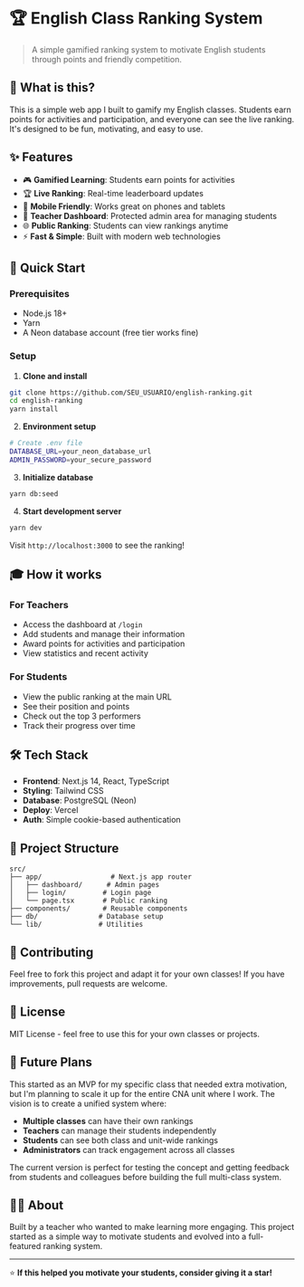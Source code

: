 # 🏆 English Class Ranking System

> A simple gamified ranking system to motivate English students through points and friendly competition.

## 🎯 What is this?

This is a simple web app I built to gamify my English classes. Students earn points for activities and participation, and everyone can see the live ranking. It's designed to be fun, motivating, and easy to use.

## ✨ Features

- 🎮 **Gamified Learning**: Students earn points for activities
- 🏆 **Live Ranking**: Real-time leaderboard updates
- 📱 **Mobile Friendly**: Works great on phones and tablets
- 🔐 **Teacher Dashboard**: Protected admin area for managing students
- 🌐 **Public Ranking**: Students can view rankings anytime
- ⚡ **Fast & Simple**: Built with modern web technologies

## 🚀 Quick Start

### Prerequisites
- Node.js 18+
- Yarn
- A Neon database account (free tier works fine)

### Setup

1. **Clone and install**
```bash
git clone https://github.com/SEU_USUARIO/english-ranking.git
cd english-ranking
yarn install
```

2. **Environment setup**
```bash
# Create .env file
DATABASE_URL=your_neon_database_url
ADMIN_PASSWORD=your_secure_password
```

3. **Initialize database**
```bash
yarn db:seed
```

4. **Start development server**
```bash
yarn dev
```

Visit `http://localhost:3000` to see the ranking!

## 🎓 How it works

### For Teachers
- Access the dashboard at `/login`
- Add students and manage their information
- Award points for activities and participation
- View statistics and recent activity

### For Students
- View the public ranking at the main URL
- See their position and points
- Check out the top 3 performers
- Track their progress over time

## 🛠️ Tech Stack

- **Frontend**: Next.js 14, React, TypeScript
- **Styling**: Tailwind CSS
- **Database**: PostgreSQL (Neon)
- **Deploy**: Vercel
- **Auth**: Simple cookie-based authentication


## 📁 Project Structure

```
src/
├── app/                 # Next.js app router
│   ├── dashboard/      # Admin pages
│   ├── login/         # Login page
│   └── page.tsx       # Public ranking
├── components/        # Reusable components
├── db/               # Database setup
└── lib/              # Utilities
```

## 🤝 Contributing

Feel free to fork this project and adapt it for your own classes! If you have improvements, pull requests are welcome.

## 📝 License

MIT License - feel free to use this for your own classes or projects.

## 🚀 Future Plans

This started as an MVP for my specific class that needed extra motivation, but I'm planning to scale it up for the entire CNA unit where I work. The vision is to create a unified system where:

- **Multiple classes** can have their own rankings
- **Teachers** can manage their students independently
- **Students** can see both class and unit-wide rankings
- **Administrators** can track engagement across all classes

The current version is perfect for testing the concept and getting feedback from students and colleagues before building the full multi-class system.

## 👨‍💻 About

Built by a teacher who wanted to make learning more engaging. This project started as a simple way to motivate students and evolved into a full-featured ranking system.

---

⭐ **If this helped you motivate your students, consider giving it a star!**